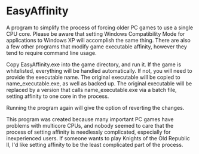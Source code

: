 # EasyAffinity
A program to simplify the process of forcing older PC games to use a single CPU core. Please be aware that setting Windows Compatibility Mode for applications to Windows XP will accomplish the same thing. There are also a few other programs that modify game executable affinity, however they tend to require command line usage.

Copy EasyAffinity.exe into the game directory, and run it. If the game is whitelisted, everything will be handled automatically. If not, you will need to provide the executable name. The original executable will be copied to name_executable.exe, as well as backed up. The original executable will be replaced by a version that calls name_executable.exe via a batch file, setting affinity to one core in the process.

Running the program again will give the option of reverting the changes.

This program was created because many important PC games have problems with multicore CPUs, and nobody seemed to care that the process of setting affinity is needlessly complicated, especially for inexperienced users. If someone wants to play Knights of the Old Republic II, I'd like setting affinity to be the least complicated part of the process.
